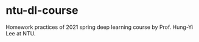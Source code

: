 # ntu-dl-course
Homework practices of 2021 spring deep learning course by Prof. Hung-Yi Lee at NTU.
